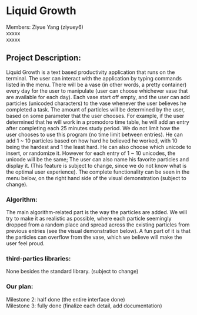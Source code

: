 # Liquid Growth
Members:
Ziyue Yang (ziyuey6) <br>
xxxxx <br>
xxxxx <br>

## Project Description: 
Liquid Growth is a text based productivity application that runs on the terminal. The user can interact with the application by typing commands listed in the menu. There will be a vase (in other words, a pretty container) every day for the user to manipulate (user can choose whichever vase that are available for each day). Each vase start off empty, and the user can add particles (unicoded characters) to the vase whenever the user believes he completed a task. The amount of particles will be determined by the user, based on some parameter that the user chooses. For example, if the user determined that he will work in a promodoro time table, he will add an entry after completing each 25 minutes study period. We do not limit how the user chooses to use this program (no time limit between entries). He can add 1 ~ 10 particles based on how hard he believed he worked, with 10 being the hardest and 1 the least hard. He can also choose which unicode to insert, or randomize it. However for each entry of 1 ~ 10 unicodes, the unicode will be the same; The user can also name his favorite particles and display it. (This feature is subject to change, since we do not know what is the optimal user experience). The complete functionality can be seen in the menu below, on the right hand side of the visual demonstration (subject to change).

### Algorithm:
The main algorithm-related part is the way the particles are added. We will try to make it as realistic as possible, where each particle seemingly dropped from a random place and spread across the existing particles from previous entries (see the visual demonstration below). A fun part of it is that the particles can overflow from the vase, which we believe will make the user feel proud.

### third-parties libraries: 
None besides the standard library. (subject to change)

### Our plan: 
Milestone 2: half done (the entire interface done) <br>
Milestone 3: fully done (finalize each detail, add documentation)